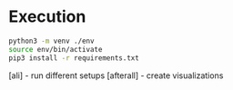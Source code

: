 # Execution

```bash
python3 -m venv ./env
source env/bin/activate
pip3 install -r requirements.txt
```

[ali] - run different setups
[afterall] - create visualizations